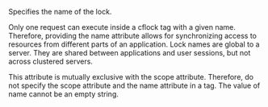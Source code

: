 Specifies the name of the lock.

Only one request can execute inside a cflock tag with a given name. Therefore, providing the name attribute allows for synchronizing access to resources from 	different parts of an application. Lock names are global to a server. They are shared between applications and user sessions, but not across clustered servers.

This attribute is mutually exclusive with the scope attribute. Therefore, do not specify the scope attribute and the name attribute in a tag. The value of name cannot be an empty string.
